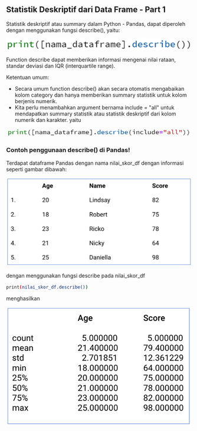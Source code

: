 ## Statistik Deskriptif dari Data Frame - Part 1

Statistik deskriptif atau summary dalam Python - Pandas, dapat diperoleh dengan menggunakan fungsi describe(), yaitu:

![describe syntax](describe-syntax.png)

Function describe dapat memberikan informasi mengenai nilai rataan, standar deviasi dan IQR (interquartile range).

Ketentuan umum:
  - Secara umum function describe() akan secara otomatis mengabaikan kolom category dan hanya memberikan summary statistik untuk kolom berjenis numerik.
  - Kita perlu menambahkan argument bernama include = "all" untuk mendapatkan summary statistik atau statistik deskriptif dari kolom numerik dan karakter.
yaitu

![describe all syntax](describe-all-syntax.png)

### Contoh penggunaan describe() di Pandas!

Terdapat dataframe Pandas dengan nama nilai_skor_df dengan informasi seperti gambar dibawah:

![tabel nilai_skor_df](tabel-nilai_skor_df.png)

dengan menggunakan fungsi describe pada nilai_skor_df

```sh
print(nilai_skor_df.describe())
```
menghasilkan

![describe nilai_skor_df](describe-nilai_skor_df.png)

